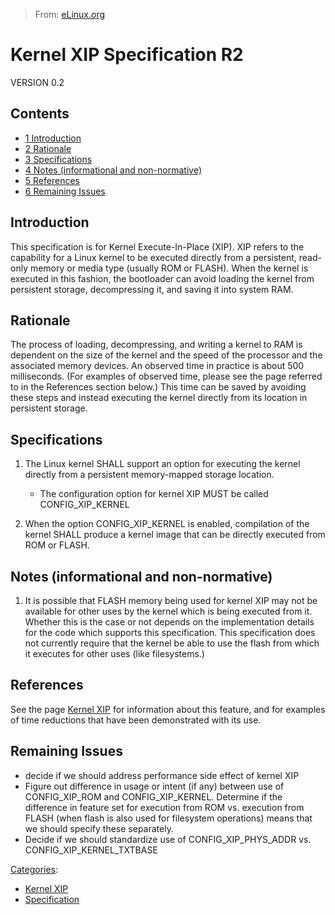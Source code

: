> From: [eLinux.org](http://eLinux.org/Kernel_XIP_Specification_R2 "http://eLinux.org/Kernel_XIP_Specification_R2")


# Kernel XIP Specification R2



VERSION 0.2

## Contents

-   [1 Introduction](#introduction)
-   [2 Rationale](#rationale)
-   [3 Specifications](#specifications)
-   [4 Notes (informational and
    non-normative)](#notes-informational-and-non-normative)
-   [5 References](#references)
-   [6 Remaining Issues](#remaining-issues)

## Introduction

This specification is for Kernel Execute-In-Place (XIP). XIP refers to
the capability for a Linux kernel to be executed directly from a
persistent, read-only memory or media type (usually ROM or FLASH). When
the kernel is executed in this fashion, the bootloader can avoid loading
the kernel from persistent storage, decompressing it, and saving it into
system RAM.

## Rationale

The process of loading, decompressing, and writing a kernel to RAM is
dependent on the size of the kernel and the speed of the processor and
the associated memory devices. An observed time in practice is about 500
milliseconds. (For examples of observed time, please see the page
referred to in the References section below.) This time can be saved by
avoiding these steps and instead executing the kernel directly from its
location in persistent storage.

## Specifications

1.  The Linux kernel SHALL support an option for executing the kernel
    directly from a persistent memory-mapped storage location.
    -   The configuration option for kernel XIP MUST be called
        CONFIG\_XIP\_KERNEL

2.  When the option CONFIG\_XIP\_KERNEL is enabled, compilation of the
    kernel SHALL produce a kernel image that can be directly executed
    from ROM or FLASH.

## Notes (informational and non-normative)

1.  It is possible that FLASH memory being used for kernel XIP may not
    be available for other uses by the kernel which is being executed
    from it. Whether this is the case or not depends on the
    implementation details for the code which supports this
    specification. This specification does not currently require that
    the kernel be able to use the flash from which it executes for other
    uses (like filesystems.)

## References

See the page [Kernel XIP](http://eLinux.org/Kernel_XIP "Kernel XIP") for information
about this feature, and for examples of time reductions that have been
demonstrated with its use.

## Remaining Issues

-   decide if we should address performance side effect of kernel XIP
-   Figure out difference in usage or intent (if any) between use of
    CONFIG\_XIP\_ROM and CONFIG\_XIP\_KERNEL. Determine if the
    difference in feature set for execution from ROM vs. execution from
    FLASH (when flash is also used for filesystem operations) means that
    we should specify these separately.
-   Decide if we should standardize use of CONFIG\_XIP\_PHYS\_ADDR vs.
    CONFIG\_XIP\_KERNEL\_TXTBASE


[Categories](http://eLinux.org/Special:Categories "Special:Categories"):

-   [Kernel XIP](http://eLinux.org/Category:Kernel_XIP "Category:Kernel XIP")
-   [Specification](http://eLinux.org/Category:Specification "Category:Specification")

